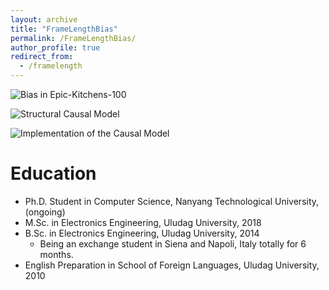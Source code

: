 ```yaml
---
layout: archive
title: "FrameLengthBias"
permalink: /FrameLengthBias/
author_profile: true
redirect_from:
  - /framelength
---
```


![Bias in Epic-Kitchens-100](https://buraksatar.github.io/images/epic_bias.png)

![Structural Causal Model](https://buraksatar.github.io/images/scm_camready.png)

![Implementation of the Causal Model](https://buraksatar.github.io/images/model_camready.png)



Education
======
* Ph.D. Student in Computer Science, Nanyang Technological University, (ongoing)
* M.Sc. in Electronics Engineering, Uludag University, 2018
* B.Sc. in Electronics Engineering, Uludag University, 2014
  * Being an exchange student in Siena and Napoli, Italy totally for 6 months.
* English Preparation in School of Foreign Languages, Uludag University, 2010
